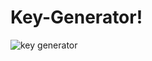 # Key-Generator!
![key generator](https://user-images.githubusercontent.com/104475614/195900010-c149dd1d-b0a0-4a7d-b367-51ab386af04a.PNG)
